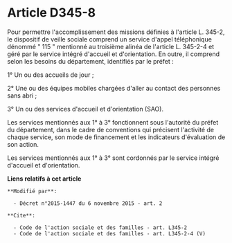 # Article D345-8

Pour permettre l'accomplissement des missions définies à l'article L. 345-2, le dispositif de veille sociale comprend un
service d'appel téléphonique dénommé " 115 " mentionné au troisième alinéa de l'article L. 345-2-4 et géré par le service
intégré d'accueil et d'orientation. En outre, il comprend selon les besoins du département, identifiés par le préfet : 

1° Un ou des accueils de jour ; 

2° Une ou des équipes mobiles chargées d'aller au contact des personnes sans abri ; 

3° Un ou des services d'accueil et d'orientation (SAO). 

Les services mentionnés aux 1° à 3° fonctionnent sous l'autorité du préfet du département, dans le cadre de conventions qui
précisent l'activité de chaque service, son mode de financement et les indicateurs d'évaluation de son action. 

Les services mentionnés aux 1° à 3° sont cordonnés par le service intégré d'accueil et d'orientation.

**Liens relatifs à cet article**

	**Modifié par**:

	  - Décret n°2015-1447 du 6 novembre 2015 - art. 2

	**Cite**:

	  - Code de l'action sociale et des familles - art. L345-2
	  - Code de l'action sociale et des familles - art. L345-2-4 (V)
